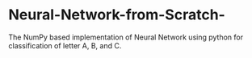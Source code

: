 # Neural-Network-from-Scratch-
The NumPy based implementation of Neural Network using python for classification of letter A, B, and C.
